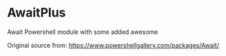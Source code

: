 # AwaitPlus
Await Powershell module with some added awesome

Original source from: https://www.powershellgallery.com/packages/Await/
